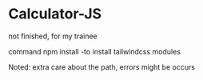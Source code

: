 # Calculator-JS
not finished, for my trainee

command
npm install
-to install tailwindcss modules

Noted:
extra care about the path, errors might be occurs
